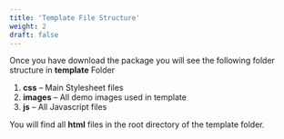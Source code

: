 ```yaml
---
title: 'Template File Structure'
weight: 2
draft: false
---
```

Once you have download the package you will see the following folder structure in **template** Folder

1. **css** – Main Stylesheet files
2. **images** – All demo images used in template
3. **js** – All Javascript files

You will find all **html** files in the root directory of the template folder.